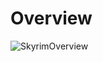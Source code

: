 # Overview

![SkyrimOverview](https://user-images.githubusercontent.com/64216992/88216982-2a7c4200-cc5e-11ea-92c6-f116cc16d1fe.jpg)
